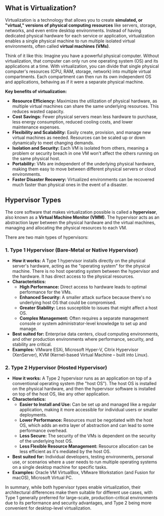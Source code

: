 ## What is Virtualization?

Virtualization is a technology that allows you to create **simulated, or "virtual," versions of physical computing resources** like servers, storage, networks, and even entire desktop environments. Instead of having dedicated physical hardware for each service or application, virtualization enables a single physical machine to run multiple isolated virtual environments, often called **virtual machines (VMs)**.

Think of it like this: Imagine you have a powerful physical computer. Without virtualization, that computer can only run one operating system (OS) and its applications at a time. With virtualization, you can divide that single physical computer's resources (CPU, RAM, storage, network) into multiple virtual compartments. Each compartment can then run its own independent OS and applications, behaving as if it were a separate physical machine.

**Key benefits of virtualization:**

* **Resource Efficiency:** Maximizes the utilization of physical hardware, as multiple virtual machines can share the same underlying resources. This reduces wasted capacity.
* **Cost Savings:** Fewer physical servers mean less hardware to purchase, less energy consumption, reduced cooling costs, and lower maintenance expenses.
* **Flexibility and Scalability:** Easily create, provision, and manage new virtual machines as needed. Resources can be scaled up or down dynamically to meet changing demands.
* **Isolation and Security:** Each VM is isolated from others, meaning a problem or security breach in one VM won't affect the others running on the same physical host.
* **Portability:** VMs are independent of the underlying physical hardware, making them easy to move between different physical servers or cloud environments.
* **Faster Disaster Recovery:** Virtualized environments can be recovered much faster than physical ones in the event of a disaster.

## Hypervisor Types

The core software that makes virtualization possible is called a **hypervisor**, also known as a **Virtual Machine Monitor (VMM)**. The hypervisor acts as an abstraction layer between the physical hardware and the virtual machines, managing and allocating the physical resources to each VM.

There are two main types of hypervisors:

### 1. Type 1 Hypervisor (Bare-Metal or Native Hypervisor)

* **How it works:** A Type 1 hypervisor installs directly on the physical server's hardware, acting as the "operating system" for the physical machine. There is no host operating system between the hypervisor and the hardware. It has direct access to the physical resources.
* **Characteristics:**
    * **High Performance:** Direct access to hardware leads to optimal performance for the VMs.
    * **Enhanced Security:** A smaller attack surface because there's no underlying host OS that could be compromised.
    * **Greater Stability:** Less susceptible to issues that might affect a host OS.
    * **Complex Management:** Often requires a separate management console or system administrator-level knowledge to set up and manage.
* **Best suited for:** Enterprise data centers, cloud computing environments, and other production environments where performance, security, and stability are critical.
* **Examples:** VMware ESXi, Microsoft Hyper-V, Citrix Hypervisor (XenServer), KVM (Kernel-based Virtual Machine – built into Linux).

### 2. Type 2 Hypervisor (Hosted Hypervisor)

* **How it works:** A Type 2 hypervisor runs as an application on top of a conventional operating system (the "host OS"). The host OS is installed on the physical hardware, and then the hypervisor software is installed on top of the host OS, like any other application.
* **Characteristics:**
    * **Easier to Install and Use:** Can be set up and managed like a regular application, making it more accessible for individual users or smaller deployments.
    * **Lower Performance:** Resources must be negotiated with the host OS, which adds an extra layer of abstraction and can lead to some performance overhead.
    * **Less Secure:** The security of the VMs is dependent on the security of the underlying host OS.
    * **Less Flexible Resource Management:** Resource allocation can be less efficient as it's mediated by the host OS.
* **Best suited for:** Individual developers, testing environments, personal use, or scenarios where a user needs to run multiple operating systems on a single desktop machine for specific tasks.
* **Examples:** Oracle VM VirtualBox, VMware Workstation (and Fusion for macOS), Microsoft Virtual PC.

In summary, while both hypervisor types enable virtualization, their architectural differences make them suitable for different use cases, with Type 1 generally preferred for large-scale, production-critical environments due to its performance and security advantages, and Type 2 being more convenient for desktop-level virtualization.
